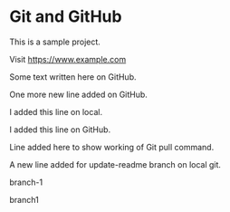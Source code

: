 # Git and GitHub
This is a sample project.

Visit https://www.example.com

Some text written here on GitHub.

One more new line added on GitHub.

I added this line on local.

I added this line on GitHub.

Line added here to show working of Git pull command.

A new line added for update-readme branch on local git.

branch-1

branch1